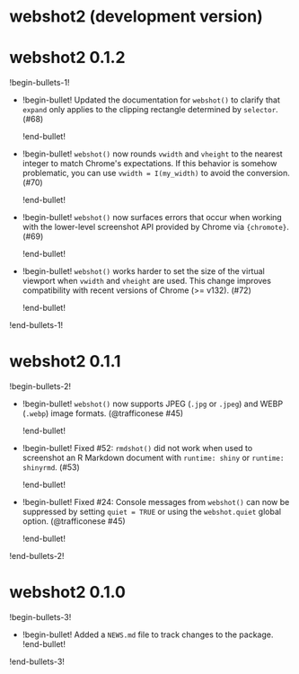 # webshot2 (development version)

# webshot2 0.1.2

!begin-bullets-1!

-   !begin-bullet!
    Updated the documentation for `webshot()` to clarify that `expand`
    only applies to the clipping rectangle determined by `selector`.
    (#68)

    !end-bullet!
-   !begin-bullet!
    `webshot()` now rounds `vwidth` and `vheight` to the nearest integer
    to match Chrome's expectations. If this behavior is somehow
    problematic, you can use `vwidth = I(my_width)` to avoid the
    conversion. (#70)

    !end-bullet!
-   !begin-bullet!
    `webshot()` now surfaces errors that occur when working with the
    lower-level screenshot API provided by Chrome via `{chromote}`.
    (#69)

    !end-bullet!
-   !begin-bullet!
    `webshot()` works harder to set the size of the virtual viewport
    when `vwidth` and `vheight` are used. This change improves
    compatibility with recent versions of Chrome (\>= v132). (#72)

    !end-bullet!

!end-bullets-1!

# webshot2 0.1.1

!begin-bullets-2!

-   !begin-bullet!
    `webshot()` now supports JPEG (`.jpg` or `.jpeg`) and WEBP (`.webp`)
    image formats. (@trafficonese #45)

    !end-bullet!
-   !begin-bullet!
    Fixed #52: `rmdshot()` did not work when used to screenshot an R
    Markdown document with `runtime: shiny` or `runtime: shinyrmd`.
    (#53)

    !end-bullet!
-   !begin-bullet!
    Fixed #24: Console messages from `webshot()` can now be suppressed
    by setting `quiet = TRUE` or using the `webshot.quiet` global
    option. (@trafficonese #45)

    !end-bullet!

!end-bullets-2!

# webshot2 0.1.0

!begin-bullets-3!

-   !begin-bullet!
    Added a `NEWS.md` file to track changes to the package.
    !end-bullet!

!end-bullets-3!
